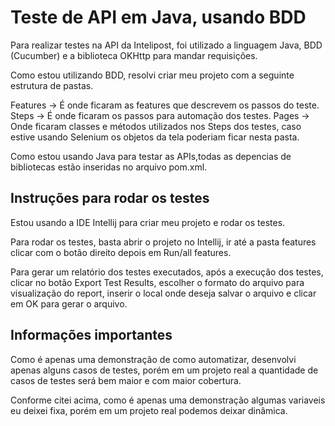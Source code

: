 # Teste de API em Java, usando BDD

Para realizar testes na API da Intelipost, foi utilizado a linguagem Java, BDD (Cucumber) e a biblioteca OKHttp para mandar requisições.

Como estou utilizando BDD, resolvi criar meu projeto com a seguinte estrutura de pastas.

Features -> É onde ficaram as features que descrevem os passos do teste.
Steps -> É onde ficaram os passos para automação dos testes.
Pages -> Onde ficaram classes e métodos utilizados nos Steps dos testes, caso estive usando Selenium os objetos da tela poderiam ficar nesta pasta.

Como estou usando Java para testar as APIs,todas as depencias de bibliotecas estão inseridas no arquivo pom.xml.

## Instruções para rodar os testes

Estou usando a IDE Intellij para criar meu projeto e rodar os testes.

Para rodar os testes, basta abrir o projeto no Intellij, ir até a pasta features clicar com o botão direito depois em Run/all features.

Para gerar um relatório dos testes executados, após a execução dos testes, clicar no botão Export Test Results, escolher o formato do arquivo para visualização do report, inserir o local onde deseja salvar o arquivo e clicar em OK para gerar o arquivo.

## Informações importantes

Como é apenas uma demonstração de como automatizar, desenvolvi apenas alguns casos de testes, porém em um projeto real a quantidade de casos de testes será bem maior e com maior cobertura.

Conforme citei acima, como é apenas uma demonstração algumas variaveis eu deixei fixa, porém em um projeto real podemos deixar dinâmica.




